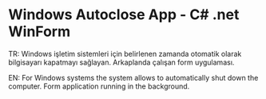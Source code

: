 # Windows Autoclose App - C# .net WinForm
TR:
Windows işletim sistemleri için belirlenen zamanda otomatik olarak bilgisayarı kapatmayı sağlayan. Arkaplanda çalışan form uygulaması.

EN:
For Windows systems the system allows to automatically shut down the computer. Form application running in the background.
